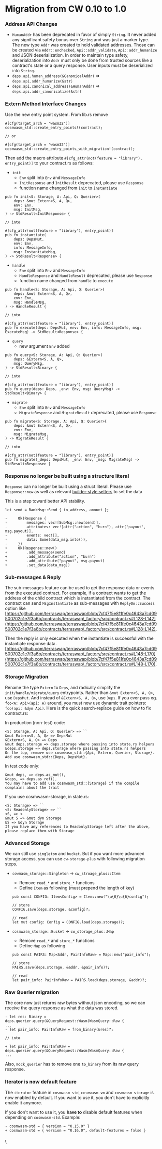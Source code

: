 # Migration from CW 0.10 to 1.0



### Address API Changes

* `HumanAddr` has been deprecated in favor of simply `String`. It never added any significant safety bonus over `String` and was just a marker type. The new type `Addr` was created to hold validated addresses. Those can be created via `Addr::unchecked`, `Api::addr_validate`, `Api::addr_humanize` and JSON deserialization. In order to maintain type safety, deserialization into `Addr` must only be done from trusted sources like a contract's state or a query response. User inputs must be deserialized into `String`.
* `deps.api.human_address(&CanonicalAddr)` => `deps.api.addr_humanize(&str)`
* `deps.api.canonical_address(&HumanAddr)` => `deps.api.addr_canonicalize(&str)`

### Extern Method Interface Changes

Use the new entry point system. From lib.rs remove

```
#[cfg(target_arch = "wasm32")]
cosmwasm_std::create_entry_points!(contract);

// or

#[cfg(target_arch = "wasm32")]
cosmwasm_std::create_entry_points_with_migration!(contract);
```

Then add the macro attribute `#[cfg_attr(not(feature = "library"), entry_point)]` to your contract.rs as follows:

* `init`
  * `Env` split into `Env` and `MessageInfo`
  * `InitResponse` and `InitResult` deprecated, please use `Response`
  * function name changed from `init` to `instantiate`

```
pub fn init<S: Storage, A: Api, Q: Querier>(
    deps: &mut Extern<S, A, Q>,
    env: Env,
    msg: InitMsg,
) -> StdResult<InitResponse> {

// into 

#[cfg_attr(not(feature = "library"), entry_point)]
pub fn instantiate(
    deps: DepsMut,
    env: Env,
    info: MessageInfo,
    msg: InstantiateMsg,
) -> StdResult<Response> {
```

* `handle`
  * `Env` split into `Env` and `MessageInfo`
  * `HandleResponse` and `HandleResult` deprecated, please use `Response`
  * function name changed from `handle` to `execute`

```
pub fn handle<S: Storage, A: Api, Q: Querier>(
    deps: &mut Extern<S, A, Q>,
    env: Env,
    msg: HandleMsg,
) -> HandleResult {

// into 

#[cfg_attr(not(feature = "library"), entry_point)]
pub fn execute(deps: DepsMut, env: Env, info: MessageInfo, msg: ExecuteMsg) -> StdResult<Response> {
```

* `query`
  * new argument `Env` added

```
pub fn query<S: Storage, A: Api, Q: Querier>(
    deps: &Extern<S, A, Q>,
    msg: QueryMsg,
) -> StdResult<Binary> {

// into 

#[cfg_attr(not(feature = "library"), entry_point)]
pub fn query(deps: Deps, _env: Env, msg: QueryMsg) -> StdResult<Binary> {
```

* `migrate`
  * `Env` split into `Env` and `MessageInfo`
  * `MigrateResponse` and `MigrateResult` deprecated, please use `Response`

```
pub fn migrate<S: Storage, A: Api, Q: Querier>(
    deps: &mut Extern<S, A, Q>,
    env: Env,
    msg: MigrateMsg,
) -> MigrateResult {

// into 

#[cfg_attr(not(feature = "library"), entry_point)]
pub fn migrate(_deps: DepsMut, _env: Env, _msg: MigrateMsg) -> StdResult<Response> {
```

### Response no longer be built using a structure literal

`Response` can no longer be built using a struct literal. Please use `Response::new` as well as relevant [builder-style setters](https://github.com/CosmWasm/cosmwasm/blob/402e3281ff5bc1cd7b4b3e36c2bb9914f07eaaf6/packages/std/src/results/response.rs#L103-L167) to set the data.

This is a step toward better API stability.

```
let send = BankMsg::Send { to_address, amount };

-     Ok(Response {
-         messages: vec![SubMsg::new(send)],
-         attributes: vec![attr("action", "burn"), attr("payout", msg.payout)],
-         events: vec![],
-         data: Some(data_msg.into()),
-     })
+     Ok(Response::new()
+         .add_message(send)
+         .add_attribute("action", "burn")
+         .add_attribute("payout", msg.payout)
+         .set_data(data_msg))
```

### Sub-messages & Reply

The sub-messages feature can be used to get the response data or events from the executed contract. For example, if a contract wants to get the address of the child contract which is instantiated from the contract. The contract can send `MsgInstantiate` as sub-messages with `ReplyOn::Success` option like [https://github.com/terraswap/terraswap/blob/7cf47f5e811fe0c4643a7cd09500702c1e7f3a6b/contracts/terraswap\_factory/src/contract.rs#L128-L142](https://github.com/terraswap/terraswap/blob/7cf47f5e811fe0c4643a7cd09500702c1e7f3a6b/contracts/terraswap\_factory/src/contract.rs#L128-L142).

Then the reply is only executed when the instantiate is successful with the instantiate response data. [https://github.com/terraswap/terraswap/blob/7cf47f5e811fe0c4643a7cd09500702c1e7f3a6b/contracts/terraswap\_factory/src/contract.rs#L148-L170](https://github.com/terraswap/terraswap/blob/7cf47f5e811fe0c4643a7cd09500702c1e7f3a6b/contracts/terraswap\_factory/src/contract.rs#L148-L170).

### Storage Migration

Rename the type `Extern` to `Deps`, and radically simplify the `init/handle/migrate/query` entrypoints. Rather than `&mut Extern<S, A, Q>`, use `DepsMut`. And instead of `&Extern<S, A, Q>`, use `Deps`. If you ever pass eg. `foo<A: Api>(api: A)` around, you must now use dynamic trait pointers: `foo(api: &dyn Api)`. Here is the quick search-replace guide on how to fix contract.rs:

In production (non-test) code:

```
<S: Storage, A: Api, Q: Querier> => ``
&mut Extern<S, A, Q> => DepsMut
&Extern<S, A, Q> => Deps
&mut deps.storage => deps.storage where passing into state.rs helpers
&deps.storage => deps.storage where passing into state.rs helpers
On the top, remove use cosmwasm_std::{Api, Extern, Querier, Storage}. Add use cosmwasm_std::{Deps, DepsMut}.
```

In test code only:

```
&mut deps, => deps.as_mut(),
&deps, => deps.as_ref(),
You may have to add use cosmwasm_std::{Storage} if the compile complains about the trait
```

If you use cosmwasm-storage, in state.rs:

```
<S: Storage> => ``
<S: ReadonlyStorage> => ``
<S, => <
&mut S => &mut dyn Storage
&S => &dyn Storage
If you have any references to ReadonlyStorage left after the above, please replace them with Storage
```

### Advanced Storage

We can still use `singleton` and `bucket`. But if you want more advanced storage access, you can use `cw-storage-plus` with following migration steps.

*   `cowmasm_storage::Singleton` -> `cw_stroage_plus::Item`

    * Remove `read_*` and `store_*` functions
    * Define `Item` as following (must prepend the length of key)

    ```
    pub const CONFIG: Item<Config> = Item::new("\u{0}\u{6}config");

    // store
    CONFIG.save(deps.storage, &config)?;

    // read
    let mut config: Config = CONFIG.load(deps.storage)?;
    ```
*   `cosmwasm_storage::Bucket` -> `cw_storage_plus::Map`

    * Remove `read_*` and `store_*` functions
    * Define `Map` as following

    ```
    pub const PAIRS: Map<Addr, PairInfoRaw> = Map::new("pair_info");

    // store
    PAIRS.save(deps.storage, &addr, &pair_info)?;

    // read
    let pair_info: PairInfoRaw = PAIRS.load(deps.storage, &addr)?;
    ```

### Raw Querier migration

The core now just returns raw bytes without json encoding, so we can receive the query response as what the data was stored.

```
- let res: Binary = deps.querier.query(&QueryRequest::Wasm(WasmQuery::Raw {
...
- let pair_info: PairInfoRaw = from_binary(&res)?;

// into 

+ let pair_info: PairInfoRaw = deps.querier.query(&QueryRequest::Wasm(WasmQuery::Raw {
...
```

Also, `mock_querier` has to remove one `to_binary` from its raw query response.

### Iterator is now default feature

The `iterator` feature in `cosmwasm-std`, `cosmwasm-vm` and `cosmwasm-storage` is now enabled by default. If you want to use it, you don't have to explicitly enable it anymore.

If you don't want to use it, you **have to** disable default features when depending on `cosmwasm-std`. Example:

```
- cosmwasm-std = { version = "0.15.0" }
+ cosmwasm-std = { version = "0.16.0", default-features = false }
```

###

\
